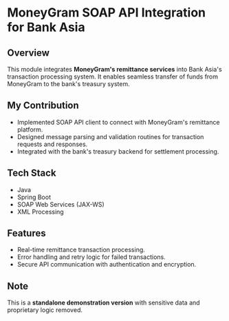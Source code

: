 # MoneyGram SOAP API Integration for Bank Asia

## Overview
This module integrates **MoneyGram's remittance services** into Bank Asia's transaction processing system. It enables seamless transfer of funds from MoneyGram to the bank's treasury system.

## My Contribution
- Implemented SOAP API client to connect with MoneyGram's remittance platform.
- Designed message parsing and validation routines for transaction requests and responses.
- Integrated with the bank's treasury backend for settlement processing.

## Tech Stack
- Java
- Spring Boot
- SOAP Web Services (JAX-WS)
- XML Processing

## Features
- Real-time remittance transaction processing.
- Error handling and retry logic for failed transactions.
- Secure API communication with authentication and encryption.

## Note
This is a **standalone demonstration version** with sensitive data and proprietary logic removed.

